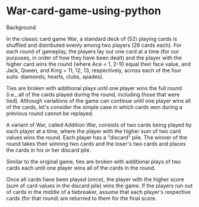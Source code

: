 # War-card-game-using-python
Background

In the classic card game War, a standard deck of (52) playing cards is shuffled and distributed evenly among two players (26 cards each). For each round of gameplay, the players lay out one card at a time (for our purposes, in order of how they have been dealt) and the player with the higher card wins the round (where Ace = 1, 2-10 equal their face value, and Jack, Queen, and King = 11, 12, 13, respectively, across each of the four suits: diamonds, hearts, clubs, spades).

Ties are broken with additional plays until one player wins the full round (i.e., all of the cards played during the round, including those that were tied). Although variations of the game can continue until one player wins all of the cards, let's consider the simple case in which cards won during a previous round cannot be replayed.

A variant of War, called Addition War, consists of two cards being played by each player at a time, where the player with the higher sum of two card values wins the round. Each player has a "discard" pile. The winner of the round takes their winning two cards and the loser's two cards and places the cards in his or her discard pile.

Similar to the original game, ties are broken with additional plays of two cards each until one player wins all of the cards in the round.

Once all cards have been played (once), the player with the higher score (sum of card values in the discard pile) wins the game. If the players run out of cards in the middle of a tiebreaker, assume that each player's respective cards (for that round) are returned to them for the final score.
